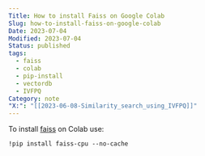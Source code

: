 ```yaml
---
Title: How to install Faiss on Google Colab
Slug: how-to-install-faiss-on-google-colab
Date: 2023-07-04
Modified: 2023-07-04
Status: published
tags:
  - faiss
  - colab
  - pip-install
  - vectordb
  - IVFPQ
Category: note
"X:": "[[2023-06-08-Similarity_search_using_IVFPQ]]"
---
```

To install [faiss](https://github.com/facebookresearch/faiss) on Colab use:
```
!pip install faiss-cpu --no-cache
```
